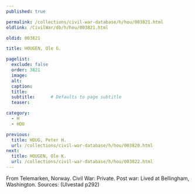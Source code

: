 ```yaml
---
published: true

permalink: /collections/civil-war-database/h/hou/003821.html
oldlink: /CivilWar/db/h/hou/003821.html

oldid: 003821

title: HOUGEN, Ole G.

pagelist:
  exclude: false
  order: 3821
  image: 
  alt:
  caption:
  title:
  subtitle:      # Defaults to page subtitle
  teaser:

category: 
  - H 
  - HOU

previous:
  title: HOUG, Peter H.
  url: /collections/civil-war-database/h/hou/003820.html  
next:
  title: HOUGEN, Ole K.
  url: /collections/civil-war-database/h/hou/003822.html   
---
```

From Telemarken, Norway. Civil War: Private. Post war: Lived at Bellingham, Washington. Sources: (Ulvestad p292)